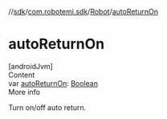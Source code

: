//[sdk](../../../index.md)/[com.robotemi.sdk](../index.md)/[Robot](index.md)/[autoReturnOn](auto-return-on.md)



# autoReturnOn  
[androidJvm]  
Content  
var [autoReturnOn](auto-return-on.md): [Boolean](https://kotlinlang.org/api/latest/jvm/stdlib/kotlin/-boolean/index.html)  
More info  


Turn on/off auto return.

  




